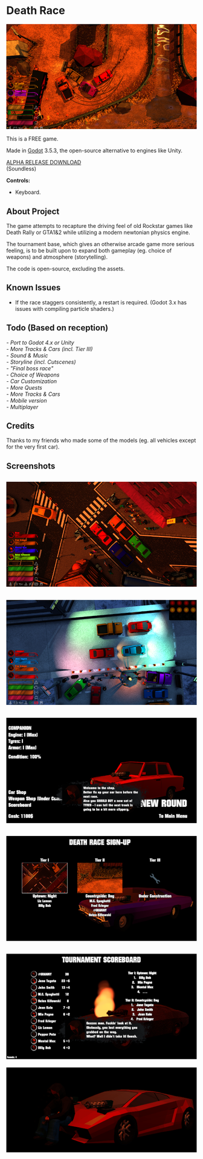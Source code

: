 # Death Race  
  
![main_preview](_screenshots/00.png)  
  
This is a FREE game.  
  
Made in [Godot](https://github.com/godotengine/godot) 3.5.3, the open-source alternative to engines like Unity.

[ALPHA RELEASE DOWNLOAD](https://github.com/Dark-Gran/Death-Race/releases/tag/v0.1)  
(Soundless)  
  
**Controls:**  
- Keyboard.  
  
## About Project  
  
The game attempts to recapture the driving feel of old Rockstar games like Death Rally or GTA1&2 while utilizing a modern newtonian physics engine.  
  
The tournament base, which gives an otherwise arcade game more serious feeling, is to be built upon to expand both gameplay (eg. choice of weapons) and atmosphere (storytelling).  

The code is open-source, excluding the assets.  

## Known Issues  
  
- If the race staggers consistently, a restart is required. (Godot 3.x has issues with compiling particle shaders.)  
  
## Todo (Based on reception)
_- Port to Godot 4.x or Unity_  
_- More Tracks & Cars (incl. Tier III)_  
_- Sound & Music_  
_- Storyline (incl. Cutscenes)_  
_- "Final boss race"_  
_- Choice of Weapons_  
_- Car Customization_  
_- More Quests_  
_- More Tracks & Cars_  
_- Mobile version_  
_- Multiplayer_  
  
## Credits  
  
Thanks to my friends who made some of the models (eg. all vehicles except for the very first car).  
  
## Screenshots  
  
![preview1](_screenshots/01.png)  
---  
![preview2](_screenshots/02.png)  
---  
![preview3](_screenshots/03.png)  
---  
![preview4](_screenshots/04.png)  
---  
![preview5](_screenshots/05.png)  
---
![preview6](_screenshots/preview.gif)  
  
